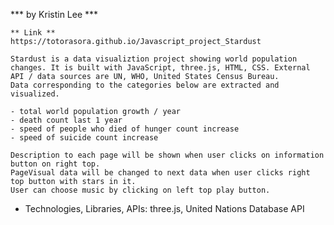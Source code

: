 *** <Stardust> by Kristin Lee ***

    ** Link **
    https://totorasora.github.io/Javascript_project_Stardust

    Stardust is a data visualiztion project showing world population changes. It is built with JavaScript, three.js, HTML, CSS. External API / data sources are UN, WHO, United States Census Bureau.
    Data corresponding to the categories below are extracted and visualized.

    - total world population growth / year
    - death count last 1 year
    - speed of people who died of hunger count increase
    - speed of suicide count increase

    Description to each page will be shown when user clicks on information button on right top.
    PageVisual data will be changed to next data when user clicks right top button with stars in it.
    User can choose music by clicking on left top play button.


* Technologies, Libraries, APIs:
    three.js, United Nations Database API




